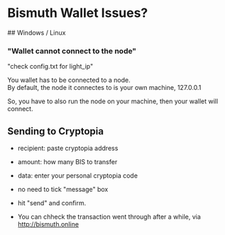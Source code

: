 # Bismuth Wallet Issues?

## Windows / Linux

### "Wallet cannot connect to the node"
"check config.txt for light_ip"

You wallet has to be connected to a node.  
By default, the node it connectes to is your own machine, 127.0.0.1

So, you have to also run the node on your machine, then your wallet will connect.


## Sending to Cryptopia

- recipient: paste cryptopia address
- amount: how many BIS to transfer
- data: enter your personal cryptopia code
- no need to tick "message" box
- hit "send" and confirm.

- You can chheck the transaction went through after a while, via http://bismuth.online

